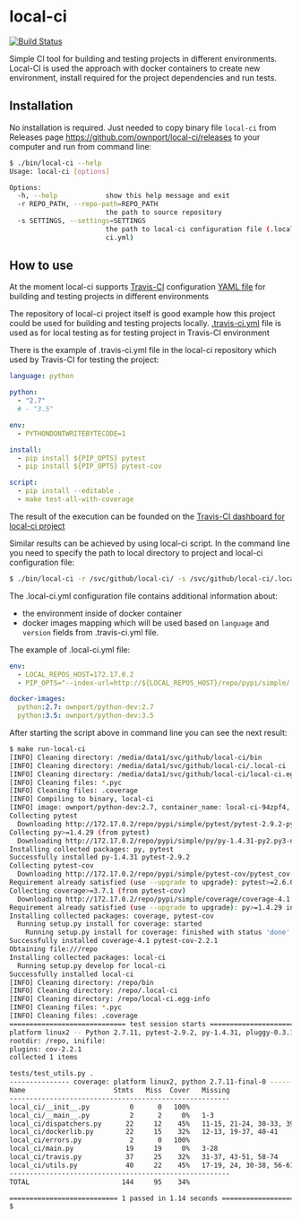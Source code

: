 # local-ci

[![Build Status](https://travis-ci.org/ownport/local-ci.svg?branch=master)](https://travis-ci.org/ownport/local-ci)

Simple CI tool for building and testing projects in different environments. Local-CI is used the approach with docker containers to create new environment, install required for the project dependencies and run tests.

## Installation

No installation is required. Just needed to copy binary file `local-ci` from Releases page  https://github.com/ownport/local-ci/releases to your computer and run from command line:

```sh
$ ./bin/local-ci --help
Usage: local-ci [options]

Options:
  -h, --help            show this help message and exit
  -r REPO_PATH, --repo-path=REPO_PATH
                        the path to source repository
  -s SETTINGS, --settings=SETTINGS
                        the path to local-ci configuration file (.local-
                        ci.yml)
```

## How to use

At the moment local-ci supports [Travis-CI](https://travis-ci.org/) configuration
[YAML file](https://docs.travis-ci.com/user/customizing-the-build/) for building and testing projects in different environments

The repository of local-ci project itself is good example how this project could be used for building and testing
projects locally. [.travis-ci.yml](https://github.com/ownport/local-ci/blob/master/.travis.yml) file is used as for
local testing as for testing project in Travis-CI environment

There is the example of .travis-ci.yml file in the local-ci repository which used by Travis-CI for testing the project:
```yaml
language: python

python:
  - "2.7"
  # - "3.5"

env:
  - PYTHONDONTWRITEBYTECODE=1

install:
  - pip install ${PIP_OPTS} pytest
  - pip install ${PIP_OPTS} pytest-cov

script:
  - pip install --editable .
  - make test-all-with-coverage
````

The result of the execution can be founded on the [Travis-CI dashboard for local-ci project](https://travis-ci.org/ownport/local-ci)

Similar results can be achieved by using local-ci script. In the command line you need to specify the path to local
directory to project and local-ci configuration file:

```sh
$ ./bin/local-ci -r /svc/github/local-ci/ -s /svc/github/local-ci/.local-ci.yml
```

The .local-ci.yml configuration file contains additional information about:
- the environment inside of docker container  
- docker images mapping which will be used based on `language` and `version` fields from .travis-ci.yml file.

The example of .local-ci.yml file:

```yaml
env:
  - LOCAL_REPOS_HOST=172.17.0.2
  - PIP_OPTS="--index-url=http://${LOCAL_REPOS_HOST}/repo/pypi/simple/ --trusted-host=${LOCAL_REPOS_HOST}"

docker-images:
  python:2.7: ownport/python-dev:2.7
  python:3.5: ownport/python-dev:3.5
```

After starting the script above in command line you can see the next result:

```sh
$ make run-local-ci
[INFO] Cleaning directory: /media/data1/svc/github/local-ci/bin
[INFO] Cleaning directory: /media/data1/svc/github/local-ci/.local-ci
[INFO] Cleaning directory: /media/data1/svc/github/local-ci/local-ci.egg-info
[INFO] Cleaning files: *.pyc
[INFO] Cleaning files: .coverage
[INFO] Compiling to binary, local-ci
[INFO] image: ownport/python-dev:2.7, container_name: local-ci-94zpf4, path: /media/data1/svc/github/local-ci
Collecting pytest
  Downloading http://172.17.0.2/repo/pypi/simple/pytest/pytest-2.9.2-py2.py3-none-any.whl (162kB)
Collecting py>=1.4.29 (from pytest)
  Downloading http://172.17.0.2/repo/pypi/simple/py/py-1.4.31-py2.py3-none-any.whl (81kB)
Installing collected packages: py, pytest
Successfully installed py-1.4.31 pytest-2.9.2
Collecting pytest-cov
  Downloading http://172.17.0.2/repo/pypi/simple/pytest-cov/pytest_cov-2.2.1-py2.py3-none-any.whl
Requirement already satisfied (use --upgrade to upgrade): pytest>=2.6.0 in /usr/lib/python2.7/site-packages (from pytest-cov)
Collecting coverage>=3.7.1 (from pytest-cov)
  Downloading http://172.17.0.2/repo/pypi/simple/coverage/coverage-4.1.tar.gz (370kB)
Requirement already satisfied (use --upgrade to upgrade): py>=1.4.29 in /usr/lib/python2.7/site-packages (from pytest>=2.6.0->pytest-cov)
Installing collected packages: coverage, pytest-cov
  Running setup.py install for coverage: started
    Running setup.py install for coverage: finished with status 'done'
Successfully installed coverage-4.1 pytest-cov-2.2.1
Obtaining file:///repo
Installing collected packages: local-ci
  Running setup.py develop for local-ci
Successfully installed local-ci
[INFO] Cleaning directory: /repo/bin
[INFO] Cleaning directory: /repo/.local-ci
[INFO] Cleaning directory: /repo/local-ci.egg-info
[INFO] Cleaning files: *.pyc
[INFO] Cleaning files: .coverage
============================= test session starts ==============================
platform linux2 -- Python 2.7.11, pytest-2.9.2, py-1.4.31, pluggy-0.3.1
rootdir: /repo, inifile:
plugins: cov-2.2.1
collected 1 items

tests/test_utils.py .
--------------- coverage: platform linux2, python 2.7.11-final-0 ---------------
Name                      Stmts   Miss  Cover   Missing
-------------------------------------------------------
local_ci/__init__.py          0      0   100%
local_ci/__main__.py          2      2     0%   1-3
local_ci/dispatchers.py      22     12    45%   11-15, 21-24, 30-33, 39, 45
local_ci/dockerlib.py        22     15    32%   12-13, 19-37, 40-41
local_ci/errors.py            2      0   100%
local_ci/main.py             19     19     0%   3-28
local_ci/travis.py           37     25    32%   31-37, 43-51, 58-74
local_ci/utils.py            40     22    45%   17-19, 24, 30-38, 56-61, 67-71
-------------------------------------------------------
TOTAL                       144     95    34%

=========================== 1 passed in 1.14 seconds ===========================
$
```
